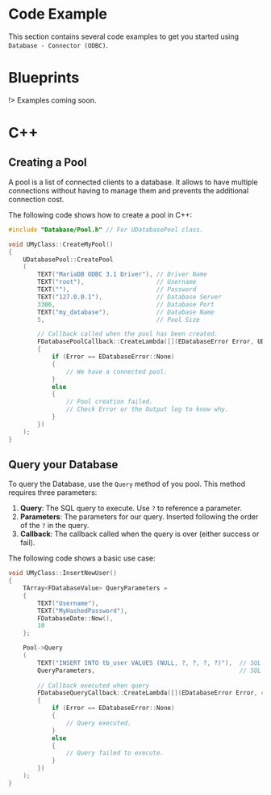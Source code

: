# Code Example
This section contains several code examples to get you started using `Database - Connector (ODBC)`.

# Blueprints
!> Examples coming soon.

# C++
## Creating a Pool
A pool is a list of connected clients to a database. It allows to have multiple connections without having to manage 
them and prevents the additional connection cost.

The following code shows how to create a pool in C++:
```cpp
#include "Database/Pool.h" // For UDatabasePool class.

void UMyClass::CreateMyPool()
{
    UDatabasePool::CreatePool
    (
        TEXT("MariaDB ODBC 3.1 Driver"), // Driver Name
        TEXT("root"),                    // Username
        TEXT(""),                        // Password
        TEXT("127.0.0.1"),               // Database Server
        3306,                            // Database Port
        TEXT("my_database"),             // Database Name
        5,                               // Pool Size

        // Callback called when the pool has been created.
        FDatabasePoolCallback::CreateLambda([](EDatabaseError Error, UDatabasePool* Pool) -> void
        {
            if (Error == EDatabaseError::None)
            {
                // We have a connected pool.
            }
            else
            {
                // Pool creation failed.
                // Check Error or the Output log to know why.
            }
        })
    );
}
```
## Query your Database
To query the Database, use the `Query` method of you pool.
This method requires three parameters:
1. **Query**: The SQL query to execute. Use `?` to reference a parameter.
2. **Parameters**: The parameters for our query. Inserted following the order of the `?` in the query.
3. **Callback**: The callback called when the query is over (either success or fail).

The following code shows a basic use case:
```cpp
void UMyClass::InsertNewUser()
{
    TArray<FDatabaseValue> QueryParameters = 
	{
		TEXT("Username"),
		TEXT("MyHashedPassword"),
		FDatabaseDate::Now(),
		10
	};

	Pool->Query
	(
		TEXT("INSERT INTO tb_user VALUES (NULL, ?, ?, ?, ?)"),  // SQL query
		QueryParameters,										// SQL parameters
		
		// Callback executed when query 
		FDatabaseQueryCallback::CreateLambda([](EDatabaseError Error, const FQueryResult& Result) -> void
		{
			if (Error == EDatabaseError::None)
			{
				// Query executed.
			}
			else
			{
				// Query failed to execute.
			}
		})
	);
}
```